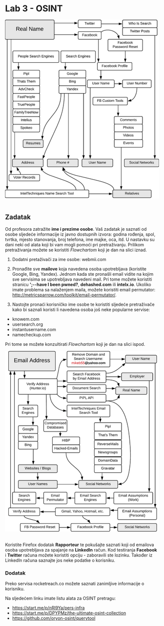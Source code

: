 # Lab 3 - OSINT


<p align="center">
    <img src="https://github.com/toperkov/PF-MiNS-2020-21/blob/main/Lab3/RealName.png" width="600px" height="auto"/>
    <br><br>
</p>

## Zadatak

Od profesora zatražite **ime i prezime osobe**. Vaš zadatak je saznati od osobe sljedeće informacije iz javno dostupnih izvora: godina rođenja, spol, tvrtka, mjesto stanovanja, broj telefona, ime majke, oca, itd. U nastavku su dani neki od alata koji bi vam mogli pomoći pri pretraživanju. Prilikom pretraživanja možete se koristiti *Flowchartom* koji je dan na slici iznad.

1. Dodatni pretaživači za ime osobe:
webmii.com

2. Pronađite sve **mailove** koja navedena osoba upotrebljava (koristite Google, Bing, Yandex). Jednom kada ste pronašli email vidite na kojim sve servisima se upotrebljava navedeni mail. Pri tome možete koristiti stranicu **';--have I been pwned?**, **dehashed.com** ili **intelx.io**. Ukoliko imate problema sa nalaženjem maila, možete koristiti email permutator: http://metricsparrow.com/toolkit/email-permutator/.

3. Nastojte pronaći korisničko ime osobe te koristiti sljedeće pretraživače kako bi saznali koristi li navedena osoba još neke popularne servise:

- knowem.com
- usersearch.org
- instantusername.com
- namecheckup.com

Pri tome se možete konzultirati *Flowchartom* koji je dan na slici ispod.

<p align="center">
    <img src="https://github.com/toperkov/PF-MiNS-2020-21/blob/main/Lab3/Email.png" width="600px" height="auto"/>
    <br><br>
</p>

Koristite Firefox dodatak **Rapporteur** te pokušajte saznati koji od emailova osoba upotrebljava za spajanje na **LinkedIn** račun. Kod testiranja **Facebook** i **Twitter** računa možete koristiti opciju - zaboravili ste lozinku. Također iz LinkedIn računa saznajte jos neke podatke o korisniku.

### Dodatak

Preko servisa rocketreach.co možete saznati zanimljive informacije o korisniku.

Na sljedećem linku imate listu alata za OSINT pretragu:
- https://start.me/p/nRl9Ya/pers-infra
- https://start.me/p/DPYPMz/the-ultimate-osint-collection
- https://github.com/oryon-osint/querytool
